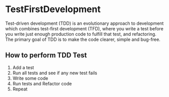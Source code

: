 # TestFirstDevelopment
Test-driven development (TDD)  is an evolutionary approach to development which combines test-first development (TFD), 
where you write a test before you write just enough production code to fulfill that test, and refactoring. 
The primary goal of TDD is to make the code clearer, simple and bug-free.

## How to perform TDD Test
1. Add a test
2. Run all tests and see if any new test fails
3. Write some code
4. Run tests and Refactor code
5. Repeat

